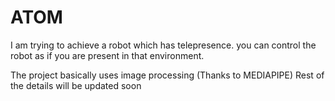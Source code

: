 # ATOM
I am trying to achieve a robot which has telepresence.
you can control the robot as if you are present in that environment.

The project basically uses image processing (Thanks to MEDIAPIPE) 
Rest of the details will be updated soon
